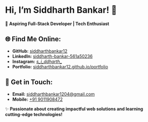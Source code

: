 #  Hi, I’m Siddharth Bankar! 🌟

🚀 **Aspiring Full-Stack Developer | Tech Enthusiast**

## 🌐 Find Me Online:
- **GitHub:** [siddharthbankar12](https://github.com/siddharthbankar12)
- **LinkedIn:** [siddharth-bankar-561a50236](https://linkedin.com/in/siddharth-bankar-561a50236)
- **Instagram:** [_s_i_ddharth__](https://www.instagram.com/_s_i_ddharth__/)
- **Portfolio:** [siddharthbankar12.github.io/portfolio](https://siddharthbankar12.github.io/portfolio/)

## 📧 Get in Touch:
- **Email:** [siddharthbankar1204@gmail.com](mailto:siddharthbankar1204@gmail.com)
- **Mobile:** [+91 9011908472](tel:+919011908472)

✨ **Passionate about creating impactful web solutions and learning cutting-edge technologies!**
